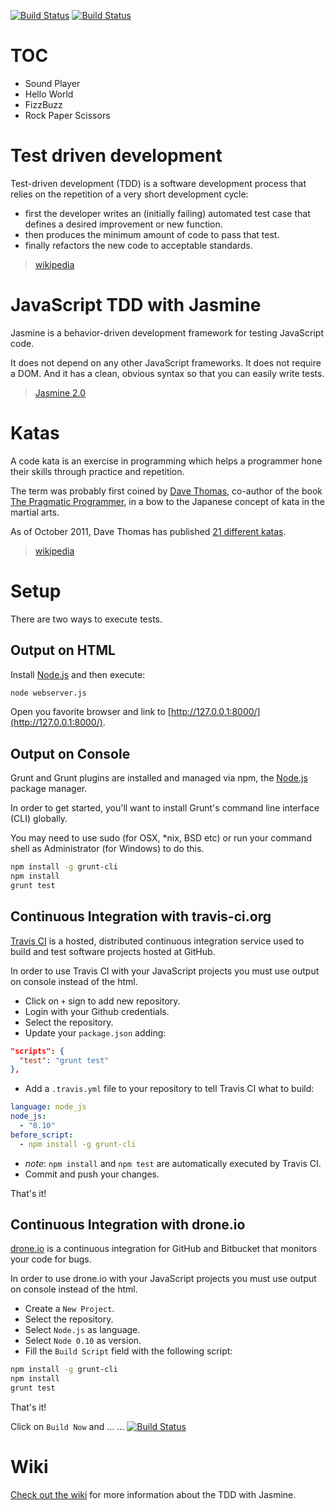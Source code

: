 [![Build Status](https://travis-ci.org/mmontalbano/kata-jasmine.svg?branch=master)](https://travis-ci.org/mmontalbano/kata-jasmine)
[![Build Status](https://drone.io/github.com/mmontalbano/kata-jasmine/status.png)](https://drone.io/github.com/mmontalbano/kata-jasmine/latest)


TOC
===

* Sound Player
* Hello World
* FizzBuzz
* Rock Paper Scissors


Test driven development
=======================

Test-driven development (TDD) is a software development process that relies on the repetition of a very short development cycle:

* first the developer writes an (initially failing) automated test case that defines a desired improvement or new function.
* then produces the minimum amount of code to pass that test.
* finally refactors the new code to acceptable standards.

> [wikipedia][Test driven_development]


JavaScript TDD with Jasmine
===========================

Jasmine is a behavior-driven development framework for testing JavaScript code.

It does not depend on any other JavaScript frameworks. It does not require a DOM. And it has a clean, obvious syntax so that you can easily write tests.

> [Jasmine 2.0][Jasmine 2.0]


Katas
=====

A code kata is an exercise in programming which helps a programmer hone their skills through practice and repetition.

The term was probably first coined by [Dave Thomas][], co-author of the book [The Pragmatic Programmer][], in a bow to the Japanese concept of kata in the martial arts.

As of October 2011, Dave Thomas has published [21 different katas][].

> [wikipedia][Kata_(programming)]


Setup
=====

There are two ways to execute tests.

Output on HTML
--------------

Install [Node.js][Node.js] and then execute:

```sh
node webserver.js
```

Open you favorite browser and link to [http://127.0.0.1:8000/](http://127.0.0.1:8000/).

Output on Console
-----------------

Grunt and Grunt plugins are installed and managed via npm, the [Node.js][Node.js] package manager.

In order to get started, you'll want to install Grunt's command line interface (CLI) globally.

You may need to use sudo (for OSX, \*nix, BSD etc) or run your command shell as Administrator (for Windows) to do this.

```sh
npm install -g grunt-cli
npm install
grunt test
```


Continuous Integration with travis-ci.org
-----------------------------------------

[Travis CI][Travis CI] is a hosted, distributed continuous integration service used to build and test software projects hosted at GitHub.

In order to use Travis CI with your JavaScript projects you must use output on console instead of the html.

* Click on `+` sign to add new repository.
* Login with your Github credentials.
* Select the repository.
* Update your `package.json` adding:

```json
"scripts": {
  "test": "grunt test"
},
```

* Add a `.travis.yml` file to your repository to tell Travis CI what to build:

```yaml
language: node_js
node_js:
  - "0.10"
before_script:
  - npm install -g grunt-cli

```

* *note*: `npm install` and `npm test` are automatically executed by Travis CI.
* Commit and push your changes.

That's it!


Continuous Integration with drone.io
------------------------------------

[drone.io][drone.io] is a continuous integration for GitHub and Bitbucket that monitors your code for bugs.

In order to use drone.io with your JavaScript projects you must use output on console instead of the html.

* Create a `New Project`.
* Select the repository.
* Select `Node.js` as language.
* Select `Node 0.10` as version.
* Fill the `Build Script` field with the following script:

```sh
npm install -g grunt-cli
npm install
grunt test
```

That's it!

Click on `Build Now` and ... ... [![Build Status](https://drone.io/github.com/mmontalbano/kata-jasmine/status.png)](https://drone.io/github.com/mmontalbano/kata-jasmine/latest)


Wiki
====

[Check out the wiki] for more information about the TDD with Jasmine.



[Test driven_development]: http://en.wikipedia.org/wiki/Test-driven_development

[Jasmine 2.0]: http://jasmine.github.io/2.0/introduction.html

[Dave Thomas]: http://en.wikipedia.org/wiki/Dave_Thomas_(programmer)
[The Pragmatic Programmer]: http://en.wikipedia.org/wiki/The_Pragmatic_Programmer
[21 different katas]: http://codekata.com/
[Kata_(programming)]: http://en.wikipedia.org/wiki/Kata_(programming)

[Node.js]: http://nodejs.org

[Travis CI]: https://travis-ci.org/
[drone.io]: https://drone.io

[Check out the wiki]: https://github.com/mmontalbano/kata-jasmine/wiki
